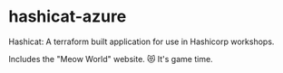 # hashicat-azure
Hashicat: A terraform built application for use in Hashicorp workshops.

Includes the "Meow World" website. 😻
It's game time.